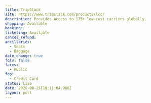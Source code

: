 ```yaml
---
title: TripStack
site: https://www.tripstack.com/products/lcc/
description: Provides Access to 175+ low-cost carriers globally.
shopping: Available
booking:
ticketing: Available 
cancel_refund:
ancillaries:
  - Seats
  - Baggage
date_change: true
fqtv: false
fares:
  - Public
fop:
  - Credit Card
status: Live
date: 2020-08-25T10:11:04.980Z
layout: post
---
```

